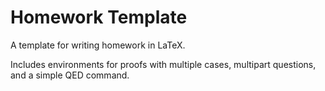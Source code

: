 # Homework Template
A template for writing homework in LaTeX.

Includes environments for proofs with multiple cases, multipart questions, and a simple QED command.
